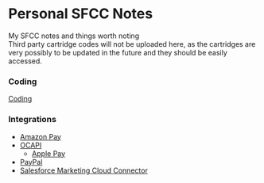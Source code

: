# Personal SFCC Notes
My SFCC notes and things worth noting<br>
Third party cartridge codes will not be uploaded here, as the cartridges are very possibly to be updated in the future and they should be easily accessed.

### Coding
[Coding](coding)
### Integrations
- [Amazon Pay](integrations/AmazonPay)
- [OCAPI](integrations/OCAPI)
  - [Apple Pay](integrations/OCAPI/ApplePay)
- [PayPal](integrations/PayPal)
- [Salesforce Marketing Cloud Connector](integrations/Marketing%20CLoud%20Connector)